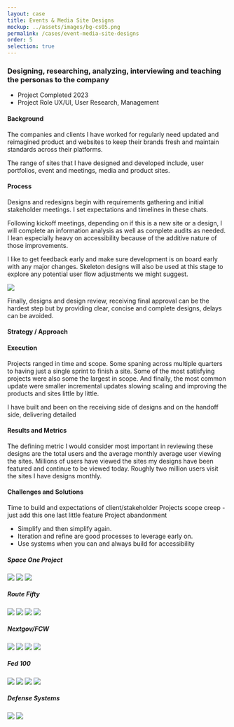 ```yaml
---
layout: case
title: Events & Media Site Designs
mockup: ../assets/images/bg-cs05.png
permalink: /cases/event-media-site-designs
order: 5
selection: true
---
```



<div class="readingcontainer">
<h3>Designing, researching, analyzing, interviewing and teaching the personas to the company</h3>

<ul class="projectdetails">
	<li>Project Completed <span>2023</span></li>
	<li>Project Role <span>UX/UI, User Research, Management</span></li>
</ul>

<h4>Background</h4>
<p>The companies and clients I have worked for regularly need updated and reimagined product and websites to keep their brands fresh and maintain standards across their platforms.</p>
	
<p>The range of sites that I have designed and developed include, user portfolios, event and meetings, media and product sites.</p>

<h4>Process</h4>
<p>Designs and redesigns begin with requirements gathering and initial stakeholder meetings. I set expectations and timelines in these chats.</p>
	
<p>Following kickoff meetings, depending on if this is a new site or a design, I will complete an information analysis as well as complete audits as needed. I lean especially heavy on accessibility because of the additive nature of those improvements.</p>
	
<p>I like to get feedback early and make sure development is on board early with any major changes.  Skeleton designs will also be used at this stage to explore any potential user flow adjustments we might suggest.</p>

<img src="../assets/images/cs03-19.png" />
<p>Finally, designs and design review, receiving final approval can be the hardest step but by providing clear, concise and complete designs, delays can be avoided.</p>

<h4>Strategy / Approach</h4>


<h4>Execution</h4>
<p>Projects ranged in time and scope. Some spaning across multiple quarters to having just a single sprint to finish a site.	Some of the most satisfying projects were also some the largest in scope. And finally, the most common update were smaller incremental updates slowing scaling and improving the products and sites little by little.</p>

<p>I have built and been on the receiving side of designs and on the handoff side, delivering detailed </p>

<h4>Results and Metrics</h4>
<p>The defining metric I would consider most important in reviewing these designs are the total users and the average monthly average user viewing the sites. Millions of users have viewed the sites my designs have been featured and continue to be viewed today. Roughly two million users visit the sites I have designs monthly.</p>

<h4>Challenges and Solutions</h4>
<p>Time to build and expectations of client/stakeholder
Projects scope creep - just add this one last little feature
Project abandonment
</p>

<ul>
<li>Simplify and then simplify again. </li>
<li>Iteration and refine are good processes to leverage early on.</li>
<li>Use systems when you can and always build for accessibility</li>
</ul>

<h5>Space One Project</h5>
<img src="../assets/images/cs03-01-so.jpeg" />
<img src="../assets/images/cs03-02-so.jpeg" />
<img src="../assets/images/cs03-03-so.png" />


<h5>Route Fifty</h5>
<img src="../assets/images/cs03-04-r50.jpeg" />
<img src="../assets/images/cs03-05-r50.jpeg" />
<img src="../assets/images/cs03-06-r50.jpeg" />
<img src="../assets/images/cs03-08-r50.jpeg" />


<h5>Nextgov/FCW</h5>
<img src="../assets/images/cs03-12-ng.jpeg" />
<img src="../assets/images/cs03-09-ng.jpeg" />
<img src="../assets/images/cs03-10-ng.jpeg" />
<img src="../assets/images/cs03-11-ng.jpeg" />


<h5>Fed 100</h5>
<img src="../assets/images/cs03-13.jpeg" />
<img src="../assets/images/cs03-16.jpeg" />
<img src="../assets/images/cs03-14.jpeg" />
<img src="../assets/images/cs03-15.jpeg" />

<h5>Defense Systems</h5>
<img src="../assets/images/cs03-17.jpeg" />
<img src="../assets/images/cs03-18.png" />

</div>
